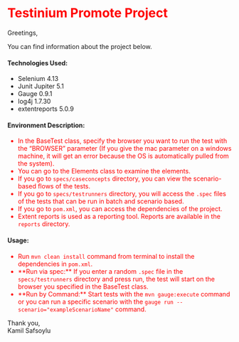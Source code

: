 <h1 align="left" style="color:red;"> Testinium Promote Project </h1>

Greetings,

You can find information about the project below.

#### Technologies Used:
- Selenium 4.13
- Junit Jupiter 5.1
- Gauge 0.9.1
- log4j 1.7.30
- extentreports 5.0.9

#### Environment Description:

<ul>
  <li style="color:red;">In the BaseTest class, specify the browser you want to run the test with the “BROWSER” parameter (If you give the mac parameter on a windows machine, it will get an error because the OS is automatically pulled from the system).</li>
  <li style="color:red;">You can go to the Elements class to examine the elements.</li>
  <li style="color:red;">If you go to <code>specs/caseconcepts</code> directory, you can view the scenario-based flows of the tests.</li>
  <li style="color:red;">If you go to <code>specs/testrunners</code> directory, you will access the <code>.spec</code> files of the tests that can be run in batch and scenario based.</li>
  <li style="color:red;">If you go to <code>pom.xml</code>, you can access the dependencies of the project.</li>
  <li style="color:red;">Extent reports is used as a reporting tool. Reports are available in the <code>reports</code> directory.</li>
</ul>

#### Usage:

<ul>
  <li style="color:red;">Run <code>mvn clean install</code> command from terminal to install the dependencies in <code>pom.xml</code>.</li>
  <li style="color:red;">**Run via spec:** If you enter a random <code>.spec</code> file in the <code>specs/testrunners</code> directory and press run, the test will start on the browser you specified in the BaseTest class.</li>
  <li style="color:red;">**Run by Command:** Start tests with the <code>mvn gauge:execute</code> command or you can run a specific scenario with the <code>gauge run --scenario="exampleScenarioName"</code> command.</li>
</ul>

Thank you,  
Kamil Safsoylu